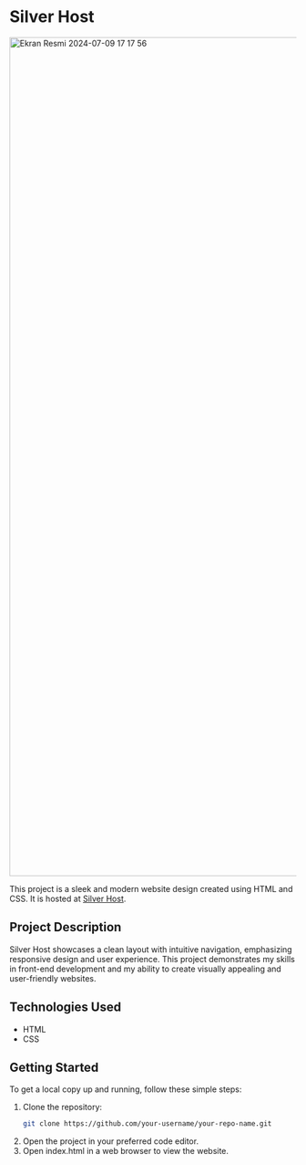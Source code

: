 # Silver Host
<img width="1470" alt="Ekran Resmi 2024-07-09 17 17 56" src="https://github.com/muhammed-gumus/Silver-Host/assets/86381278/f8ae75b4-0d05-42f7-9c6a-6799619630f1">


This project is a sleek and modern website design created using HTML and CSS. It is hosted at [Silver Host](https://silver-host.vercel.app/).

## Project Description

Silver Host showcases a clean layout with intuitive navigation, emphasizing responsive design and user experience. This project demonstrates my skills in front-end development and my ability to create visually appealing and user-friendly websites.

## Technologies Used

- HTML
- CSS

## Getting Started

To get a local copy up and running, follow these simple steps:

1. Clone the repository:
   ```sh
   git clone https://github.com/your-username/your-repo-name.git
2. Open the project in your preferred code editor.
3. Open index.html in a web browser to view the website.
